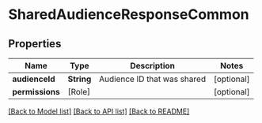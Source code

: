 # SharedAudienceResponseCommon

## Properties
Name | Type | Description | Notes
------------ | ------------- | ------------- | -------------
**audienceId** | **String** | Audience ID that was shared | [optional] 
**permissions** | [Role] |  | [optional] 

[[Back to Model list]](../README.md#documentation-for-models) [[Back to API list]](../README.md#documentation-for-api-endpoints) [[Back to README]](../README.md)


